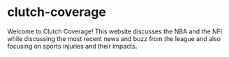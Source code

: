 # clutch-coverage
Welcome to Clutch Coverage! This website discusses the NBA and the NFl while discussing the most recent news and buzz from the league and also focusing on sports injuries and their impacts. 
